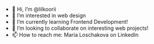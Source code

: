 - 👋 Hi, I’m @lilkoorii
- 👀 I’m interested in web design
- 🌱 I’m currently learning Frontend Development!
- 💞️ I’m looking to collaborate on interesting web projects!
- 📫 How to reach me: Maria Loschakova on LinkedIn

<!---
lilkoorii/lilkoorii is a ✨ special ✨ repository because its `README.md` (this file) appears on your GitHub profile.
You can click the Preview link to take a look at your changes.
--->
